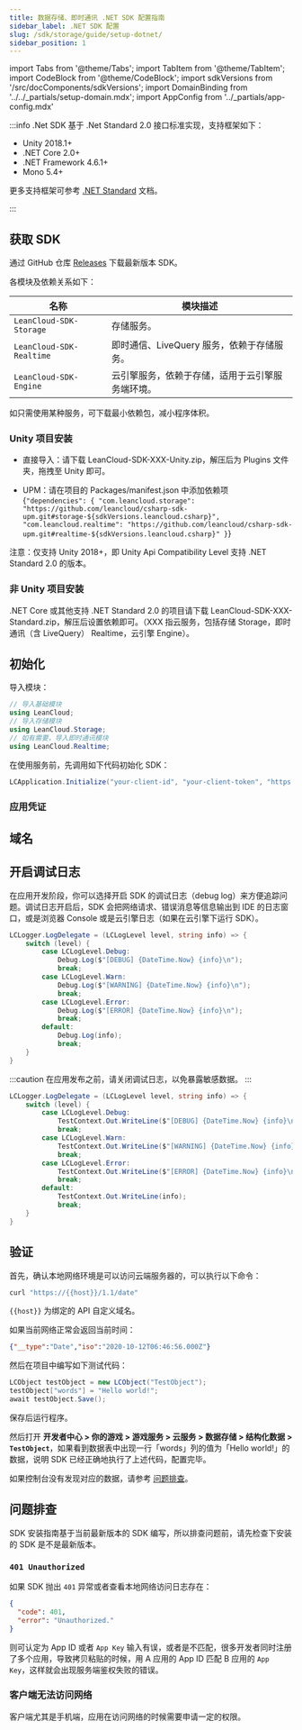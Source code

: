 ```yaml
---
title: 数据存储、即时通讯 .NET SDK 配置指南
sidebar_label: .NET SDK 配置
slug: /sdk/storage/guide/setup-dotnet/
sidebar_position: 1
---
```


import Tabs from '@theme/Tabs';
import TabItem from '@theme/TabItem';
import CodeBlock from '@theme/CodeBlock';
import sdkVersions from '/src/docComponents/sdkVersions';
import DomainBinding from '../../_partials/setup-domain.mdx';
import AppConfig from '../_partials/app-config.mdx'

:::info
.Net SDK 基于 .Net Standard 2.0 接口标准实现，支持框架如下：

- Unity 2018.1+
- .NET Core 2.0+
- .NET Framework 4.6.1+
- Mono 5.4+

更多支持框架可参考 [.NET Standard](https://docs.microsoft.com/en-us/dotnet/standard/net-standard) 文档。

:::

## 获取 SDK

通过 GitHub 仓库 [Releases](https://github.com/leancloud/csharp-sdk/releases) 下载最新版本 SDK。

各模块及依赖关系如下：

名称 | 模块描述
--|---
`LeanCloud-SDK-Storage`| 存储服务。
`LeanCloud-SDK-Realtime`| 即时通信、LiveQuery 服务，依赖于存储服务。
`LeanCloud-SDK-Engine`| 云引擎服务，依赖于存储，适用于云引擎服务端环境。

如只需使用某种服务，可下载最小依赖包，减小程序体积。

### Unity 项目安装

- 直接导入：请下载 LeanCloud-SDK-XXX-Unity.zip，解压后为 Plugins 文件夹，拖拽至 Unity 即可。

- UPM：请在项目的 Packages/manifest.json 中添加依赖项
  <CodeBlock className="json">
  {`"dependencies": {
  "com.leancloud.storage": "https://github.com/leancloud/csharp-sdk-upm.git#storage-${sdkVersions.leancloud.csharp}",
  "com.leancloud.realtime": "https://github.com/leancloud/csharp-sdk-upm.git#realtime-${sdkVersions.leancloud.csharp}"
  }`}
  </CodeBlock>

注意：仅支持 Unity 2018+，即 Unity Api Compatibility Level 支持 .NET Standard 2.0 的版本。

### 非 Unity 项目安装

.NET Core 或其他支持 .NET Standard 2.0 的项目请下载 LeanCloud-SDK-XXX-Standard.zip，解压后设置依赖即可。（XXX 指云服务，包括存储 Storage，即时通讯（含 LiveQuery） Realtime，云引擎 Engine）。

## 初始化

导入模块：

```cs
// 导入基础模块
using LeanCloud;
// 导入存储模块
using LeanCloud.Storage;
// 如有需要，导入即时通讯模块
using LeanCloud.Realtime;
```

在使用服务前，先调用如下代码初始化 SDK：

```cs
LCApplication.Initialize("your-client-id", "your-client-token", "https://your_server_url");
```

### 应用凭证

<AppConfig />

## 域名

<DomainBinding />

## 开启调试日志

在应用开发阶段，你可以选择开启 SDK 的调试日志（debug log）来方便追踪问题。调试日志开启后，SDK 会把网络请求、错误消息等信息输出到 IDE 的日志窗口，或是浏览器 Console 或是云引擎日志（如果在云引擎下运行 SDK）。

<Tabs>
<TabItem value="debug-unity" label="Unity" default>

```cs
LCLogger.LogDelegate = (LCLogLevel level, string info) => {
    switch (level) {
        case LCLogLevel.Debug:
            Debug.Log($"[DEBUG] {DateTime.Now} {info}\n");
            break;
        case LCLogLevel.Warn:
            Debug.Log($"[WARNING] {DateTime.Now} {info}\n");
            break;
        case LCLogLevel.Error:
            Debug.Log($"[ERROR] {DateTime.Now} {info}\n");
            break;
        default:
            Debug.Log(info);
            break;
    }
}
```

:::caution
在应用发布之前，请关闭调试日志，以免暴露敏感数据。
:::

</TabItem>

<TabItem value="debug-dotnet" label=".NET">

```cs
LCLogger.LogDelegate = (LCLogLevel level, string info) => {
    switch (level) {
        case LCLogLevel.Debug:
            TestContext.Out.WriteLine($"[DEBUG] {DateTime.Now} {info}\n");
            break;
        case LCLogLevel.Warn:
            TestContext.Out.WriteLine($"[WARNING] {DateTime.Now} {info}\n");
            break;
        case LCLogLevel.Error:
            TestContext.Out.WriteLine($"[ERROR] {DateTime.Now} {info}\n");
            break;
        default:
            TestContext.Out.WriteLine(info);
            break;
    }
}
```

</TabItem>
</Tabs>

## 验证

首先，确认本地网络环境是可以访问云端服务器的，可以执行以下命令：

```sh
curl "https://{{host}}/1.1/date"
```

`{{host}}` 为绑定的 API 自定义域名。

如果当前网络正常会返回当前时间：

```json
{"__type":"Date","iso":"2020-10-12T06:46:56.000Z"}
```

然后在项目中编写如下测试代码：

```cs
LCObject testObject = new LCObject("TestObject");
testObject["words"] = "Hello world!";
await testObject.Save();
```

保存后运行程序。

然后打开 **开发者中心 > 你的游戏 > 游戏服务 > 云服务 > 数据存储 > 结构化数据 > `TestObject`**，如果看到数据表中出现一行「words」列的值为「Hello world!」的数据，说明 SDK 已经正确地执行了上述代码，配置完毕。

如果控制台没有发现对应的数据，请参考 [问题排查](#问题排查)。

## 问题排查

SDK 安装指南基于当前最新版本的 SDK 编写，所以排查问题前，请先检查下安装的 SDK 是不是最新版本。

### `401 Unauthorized`

如果 SDK 抛出 `401` 异常或者查看本地网络访问日志存在：

```json
{
  "code": 401,
  "error": "Unauthorized."
}
```

则可认定为 App ID 或者 `App Key` 输入有误，或者是不匹配，很多开发者同时注册了多个应用，导致拷贝粘贴的时候，用 A 应用的 App ID 匹配 B 应用的 `App Key`，这样就会出现服务端鉴权失败的错误。

### 客户端无法访问网络

客户端尤其是手机端，应用在访问网络的时候需要申请一定的权限。